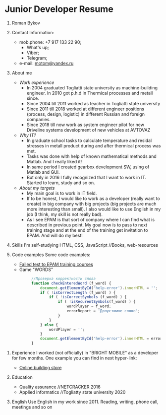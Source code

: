 # Junior Developer Resume

1. Roman Bykov

1. Contact Information:
	* mob.phone: +7 917 133 22 90;
		* What's up;
		* Viber;
		* Telegram;
    * e-mail: motom@yandex.ru

1. About me
    * _Work experience_
        * In 2004 graduated Togliatti state university as machine-building engineer. In 2010 got p.h.d in Thermical processes and metall since.
        * Since 2004 till 2011 worked as teacher in Togliatti state university
        * Since 2011 till 2018 worked at different engineer positions (process, design, logistic) in different Russian and foreign companies.
        * Since 2018 till now work as system engineer pilot for new Driveline systems development of new vehicles at AVTOVAZ
    * _Why IT?_
        * In graduate school tasks to calculate temperature and residal stresses in metall product during and after thermical process was met.
        * Tasks was done with help of known mathematical methods and Matlab. And I really liked it!
        * In same period I created gearbox development SW, using of Matlab and GUI.
        * But only in 2016 I fully recognized that I want to work in IT. Started to learn, study and so on.
    * _About my targets_
        * My main goal is to work in IT field.
        * If to be honest, I would like to work as a developer (really want to create) in big company with big projects (big projects are much more interesting than small). I also would like to use English in my job (I think, my skill is not really bad).
        * As I see EPAM is that sort of company where I can find what is described in previous point. My goal now is to pass to next training stage and at the end of the training get invitation to EPAM. And will do my best!

1. Skills
I'm self-studying HTML, CSS, JavaScript //Books, web-resources

1. Code examples
Some code examples:
	* [Failed test to EPAM training courses](https://drive.google.com/open?id=1LaQvTezsqm1Hj66EVWNswCLB7MKC_sIz)
    * Game "WORDS"
```javascript
            //Проверка корректности слова
            function checkEnteredWord (f_word) {
                document.getElementById('help-error').innerHTML = '';
                if ( !isCorrectLength (f_word) ) {
                    if ( !isCorrectSymbols (f_word) ) {
                        if ( !isRecurentSymbols(f_word) ) {
                            wordPlayer = f_word;
                            errorReport = 'Допустимое слово';
                        }
                    }
                } else {
                    wordPlayer = '';
                }
                document.getElementById('help-error').innerHTML = errorReport;
            }
```
     
    

1. Experience
I worked (not officially) in "BRIGHT MOBILE" as a developer for few months. One example you can find in next hyper-link:
	* [Online building store](https://drive.google.com/open?id=1KNw9U1ttuM2v7lFj31uacNmmMh0V1B1r)

1. Education 
	* Quality assurance //NETCRACKER 2016
	* Applied informatics //Togliatty state university 2020

1. English
Use English in my work since 2011. Reading, writing, phone call, meetings and so on
